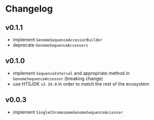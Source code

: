 # Changelog

## v0.1.1
- implement `GenomeSequenceAccessorBuilder`
- deprecate `GenomeSequenceAccessors`

## v0.1.0
- implement `SequenceInterval` and appropriate method in `GenomeSequenceAccessor` (breaking change)
- use HTSJDK `v2.19.0` in order to match the rest of the ecosystem

## v0.0.3
- implement `SingleChromosomeGenomeSequenceAccessor`
